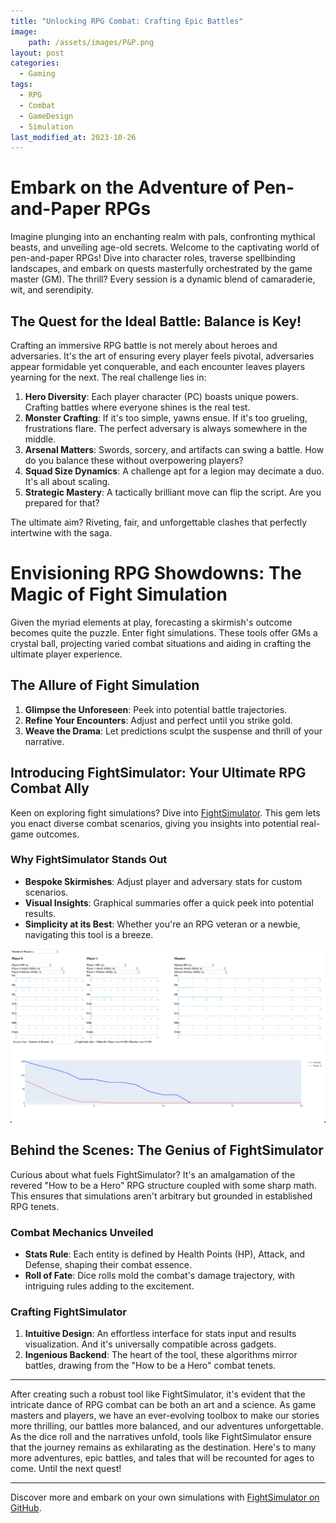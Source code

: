 ```yaml
---
title: "Unlocking RPG Combat: Crafting Epic Battles"
image: 
    path: /assets/images/P&P.png
layout: post
categories:
  - Gaming
tags:
  - RPG
  - Combat
  - GameDesign
  - Simulation
last_modified_at: 2023-10-26
---
```


# Embark on the Adventure of Pen-and-Paper RPGs

Imagine plunging into an enchanting realm with pals, confronting mythical beasts, and unveiling age-old secrets. Welcome to the captivating world of pen-and-paper RPGs! Dive into character roles, traverse spellbinding landscapes, and embark on quests masterfully orchestrated by the game master (GM). The thrill? Every session is a dynamic blend of camaraderie, wit, and serendipity.

## The Quest for the Ideal Battle: Balance is Key!

Crafting an immersive RPG battle is not merely about heroes and adversaries. It's the art of ensuring every player feels pivotal, adversaries appear formidable yet conquerable, and each encounter leaves players yearning for the next. The real challenge lies in:

1. **Hero Diversity**: Each player character (PC) boasts unique powers. Crafting battles where everyone shines is the real test.
2. **Monster Crafting**: If it's too simple, yawns ensue. If it's too grueling, frustrations flare. The perfect adversary is always somewhere in the middle.
3. **Arsenal Matters**: Swords, sorcery, and artifacts can swing a battle. How do you balance these without overpowering players?
4. **Squad Size Dynamics**: A challenge apt for a legion may decimate a duo. It's all about scaling.
5. **Strategic Mastery**: A tactically brilliant move can flip the script. Are you prepared for that?

The ultimate aim? Riveting, fair, and unforgettable clashes that perfectly intertwine with the saga.

# Envisioning RPG Showdowns: The Magic of Fight Simulation

Given the myriad elements at play, forecasting a skirmish's outcome becomes quite the puzzle. Enter fight simulations. These tools offer GMs a crystal ball, projecting varied combat situations and aiding in crafting the ultimate player experience.

## The Allure of Fight Simulation

1. **Glimpse the Unforeseen**: Peek into potential battle trajectories.
2. **Refine Your Encounters**: Adjust and perfect until you strike gold.
3. **Weave the Drama**: Let predictions sculpt the suspense and thrill of your narrative.

## Introducing FightSimulator: Your Ultimate RPG Combat Ally

Keen on exploring fight simulations? Dive into [FightSimulator](https://github.com/SimonBon/FightSimulator). This gem lets you enact diverse combat scenarios, giving you insights into potential real-game outcomes.

### Why FightSimulator Stands Out

- **Bespoke Skirmishes**: Adjust player and adversary stats for custom scenarios.
- **Visual Insights**: Graphical summaries offer a quick peek into potential results.
- **Simplicity at its Best**: Whether you're an RPG veteran or a newbie, navigating this tool is a breeze.

![A Quick Look](/assets/images/app_example.png)

## Behind the Scenes: The Genius of FightSimulator

Curious about what fuels FightSimulator? It's an amalgamation of the revered "How to be a Hero" RPG structure coupled with some sharp math. This ensures that simulations aren't arbitrary but grounded in established RPG tenets.

### Combat Mechanics Unveiled

- **Stats Rule**: Each entity is defined by Health Points (HP), Attack, and Defense, shaping their combat essence.
- **Roll of Fate**: Dice rolls mold the combat's damage trajectory, with intriguing rules adding to the excitement.

### Crafting FightSimulator

1. **Intuitive Design**: An effortless interface for stats input and results visualization. And it's universally compatible across gadgets.
2. **Ingenious Backend**: The heart of the tool, these algorithms mirror battles, drawing from the "How to be a Hero" combat tenets.

---

After creating such a robust tool like FightSimulator, it's evident that the intricate dance of RPG combat can be both an art and a science. As game masters and players, we have an ever-evolving toolbox to make our stories more thrilling, our battles more balanced, and our adventures unforgettable. As the dice roll and the narratives unfold, tools like FightSimulator ensure that the journey remains as exhilarating as the destination. Here's to many more adventures, epic battles, and tales that will be recounted for ages to come. Until the next quest!

---

Discover more and embark on your own simulations with [FightSimulator on GitHub](https://github.com/SimonBon/FightSimulator).

